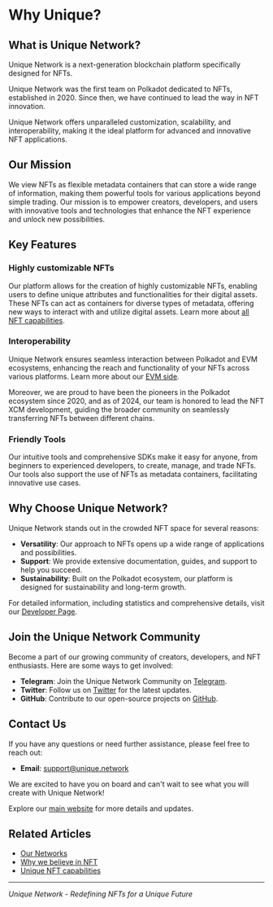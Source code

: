 # Why Unique?

## What is Unique Network?

Unique Network is a next-generation blockchain platform specifically designed for NFTs. 

Unique Network was the first team on Polkadot dedicated to NFTs, established in 2020. Since then, we have continued to lead the way in NFT innovation. 

Unique Network offers unparalleled customization, scalability, and interoperability, making it the ideal platform for advanced and innovative NFT applications.

## Our Mission

We view NFTs as flexible metadata containers that can store a wide range of information, making them powerful tools for various applications beyond simple trading. Our mission is to empower creators, developers, and users with innovative tools and technologies that enhance the NFT experience and unlock new possibilities.

## Key Features

### Highly customizable NFTs
Our platform allows for the creation of highly customizable NFTs, enabling users to define unique attributes and functionalities for their digital assets. These NFTs can act as containers for diverse types of metadata, offering new ways to interact with and utilize digital assets. Learn more about [all NFT capabilities](./token-types/nft.md).

### Interoperability
Unique Network ensures seamless interaction between Polkadot and EVM ecosystems, enhancing the reach and functionality of your NFTs across various platforms. Learn more about our [EVM side](./network-features/evm.md).

Moreover, we are proud to have been the pioneers in the Polkadot ecosystem since 2020, and as of 2024, our team is honored to lead the NFT XCM development, guiding the broader community on seamlessly transferring NFTs between different chains.

### Friendly Tools
Our intuitive tools and comprehensive SDKs make it easy for anyone, from beginners to experienced developers, to create, manage, and trade NFTs. Our tools also support the use of NFTs as metadata containers, facilitating innovative use cases.

## Why Choose Unique Network?

Unique Network stands out in the crowded NFT space for several reasons:

- **Versatility**: Our approach to NFTs opens up a wide range of applications and possibilities.
- **Support**: We provide extensive documentation, guides, and support to help you succeed.
- **Sustainability**: Built on the Polkadot ecosystem, our platform is designed for sustainability and long-term growth.

For detailed information, including statistics and comprehensive details, visit our [Developer Page](https://unique.network/developer/).

## Join the Unique Network Community

Become a part of our growing community of creators, developers, and NFT enthusiasts. Here are some ways to get involved:

- **Telegram**: Join the Unique Network Community on [Telegram](https://t.me/UniqueNetwork).
- **Twitter**: Follow us on [Twitter](https://twitter.com/Unique_NFTchain) for the latest updates.
- **GitHub**: Contribute to our open-source projects on [GitHub](https://github.com/UniqueNetwork).

## Contact Us

If you have any questions or need further assistance, please feel free to reach out:

- **Email**: [support@unique.network](mailto:support@unique.network)

We are excited to have you on board and can't wait to see what you will create with Unique Network!

Explore our [main website](https://unique.network/) for more details and updates.


## Related Articles
- [Our Networks](./networks.md)
- [Why we believe in NFT](./why-nft.md)
- [Unique NFT capabilities](./token-types/nft.md)


---

*Unique Network - Redefining NFTs for a Unique Future*
